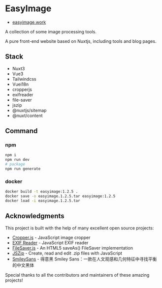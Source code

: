 # EasyImage

- [easyimage.work](https://easyimage.work)

A collection of some image processing tools.

A pure front-end website based on Nuxtjs, including tools and blog pages.

## Stack

- Nuxt3
- Vue3
- Tailwindcss
- Vuei18n
- cropperjs
- exifreader
- file-saver
- jszip
- @nuxtjs/sitemap
- @nuxt/content

## Command

### npm

```sh
npm i
npm run dev
# package
npm run generate
```

### docker

```sh
docker build -t easyimage:1.2.5 .
docker save -o easyimage.1.2.5.tar easyimage:1.2.5
docker load -i easyimage.1.2.5.tar
```

## Acknowledgments

This project is built with the help of many excellent open source projects:

- [Cropper.js](https://github.com/fengyuanchen/cropperjs) - JavaScript image cropper
- [EXIF Reader](https://github.com/mattiasw/ExifReader) - JavaScript EXIF reader
- [FileSaver.js](https://github.com/eligrey/FileSaver.js/) - An HTML5 saveAs() FileSaver implementation
- [JSZip](https://stuk.github.io/jszip/) - Create, read and edit .zip files with JavaScript
- [SmileySans](https://github.com/atelier-anchor/smiley-sans) - 得意黑 Smiley Sans：一款在人文观感和几何特征中寻找平衡的中文黑体

Special thanks to all the contributors and maintainers of these amazing projects!
